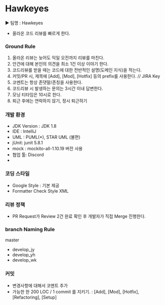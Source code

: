 # Hawkeyes

  ▶ 팀명 : Hawkeyes 
  * 올라온 코드 리뷰를 빠르게 한다.

### Ground Rule

  1. 올라온 리뷰는 늦어도 익일 오전까지 리뷰를 마친다.
  2. 안건에 대해 본인의 의견을 최소 1건 이상 이야기 한다.
  3. 코드리뷰를 받을 때는 코드에 대한 전반적인 설명(도메인 지식)을 적는다.
  4. 커밋/PR 시, 제목에 [Add], [Mod], [Hotfix] 등의 prefix를 사용한다. // JIRA Key
  5. 코멘트는 항상 존댓말/존칭을 사용한다.
  6. 코드리뷰 시 발생하는 문의는 3시간 이내 답변한다.
  7. 모닝 티타임은 10시로 한다.
  8. 퇴근 후에는 연락하지 않기, 정시 퇴근하기


### 개발 환경
* JDK Version : JDK 1.8
* IDE : IntelliJ
* UML : PUML(*), STAR UML (불편)
* jUnit: junit 5.8.1 
* mock : mockito-all-1.10.19 버전 사용
* 협업 툴: Discord
* 

### 코딩 스타일
* Google Style : 기본 제공
* Formatter Check Style XML 


### 리뷰 정책
* PR Request가 Review 2건 완료 확인 후 개발자가 직접 Merge 진행한다.


### branch Naming Rule
master
 -  develop_jy 
 -  develop_yh 
 -  develop_wk 
 
 

### 커밋
 - 변경사항에 대해서 코멘트 추가
 - 가능한 한 200 LOC / 1 commit 를 지키기.
  : [Add], [Mod], [Hotfix], [Refactoring], [Setup]



